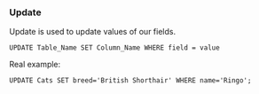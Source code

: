 
### Update

Update is used to update values of our fields.

```
UPDATE Table_Name SET Column_Name WHERE field = value
```

Real example:

```
UPDATE Cats SET breed='British Shorthair' WHERE name='Ringo';
```
